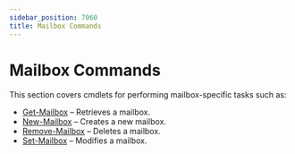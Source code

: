 ```yaml
---
sidebar_position: 7060
title: Mailbox Commands
---
```


# Mailbox Commands

This section covers cmdlets for performing mailbox-specific tasks such as:

* [Get-Mailbox](GetMailbox "Get-Mailbox") – Retrieves a mailbox.
* [New-Mailbox](NewMailbox "New-Mailbox") – Creates a new mailbox.
* [Remove-Mailbox](RemoveMailbox "Remove-Mailbox") – Deletes a mailbox.
* [Set-Mailbox](SetMailbox "Set-Mailbox") – Modifies a mailbox.
